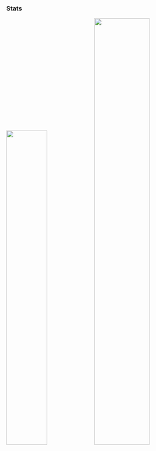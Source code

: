 ### Stats
<img width="46.2%" src="https://github-readme-stats.vercel.app/api?username=widzzz"/><img width="53.8%" src="https://github-readme-stats.vercel.app/api?username=widzzz&show_icons=true&count_private=true" />

<!--
**widzzz/widzzz** is a ✨ _special_ ✨ repository because its `README.md` (this file) appears on your GitHub profile.

Here are some ideas to get you started:

- 🔭 I’m currently working on ...
- 🌱 I’m currently learning ...
- 👯 I’m looking to collaborate on ...
- 🤔 I’m looking for help with ...
- 💬 Ask me about ...
- 📫 How to reach me: ...
- 😄 Pronouns: ...
- ⚡ Fun fact: ...
-->
